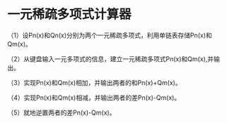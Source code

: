 # 一元稀疏多项式计算器

（1）设Pn(x)和Qn(x)分别为两个一元稀疏多项式，利用单链表存储Pn(x)和Qm(x)。

（2）从键盘输入一元多项式的信息，建立一元稀疏多项式Pn(x)和Qm(x),并输出。

（3）实现Pn(x)和Qm(x)相加，并输出两者的和Pn(x)+Qm(x)。

（4）实现Pn(x)和Qm(x)相减，并输出两者的差Pn(x)-Qm(x)。

（5）就地逆置两者的差Pn(x)-Qm(x)。

